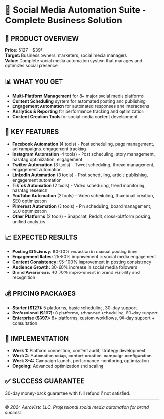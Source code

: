 # 📱 Social Media Automation Suite - Complete Business Solution

## 🎯 **PRODUCT OVERVIEW**
**Price:** $127 - $397  
**Target:** Business owners, marketers, social media managers  
**Value:** Complete social media automation system that manages and optimizes social presence  

## 📊 **WHAT YOU GET**
- **Multi-Platform Management** for 8+ major social media platforms
- **Content Scheduling** system for automated posting and publishing
- **Engagement Automation** for automated responses and interactions
- **Analytics & Reporting** for performance tracking and optimization
- **Content Creation Tools** for social media content development

## 🚀 **KEY FEATURES**
- **Facebook Automation** (4 tools) - Post scheduling, page management, ad campaigns, engagement tracking
- **Instagram Automation** (4 tools) - Post scheduling, story management, hashtag optimization, engagement
- **Twitter Automation** (3 tools) - Tweet scheduling, thread management, engagement automation
- **LinkedIn Automation** (3 tools) - Post scheduling, article publishing, engagement automation
- **TikTok Automation** (2 tools) - Video scheduling, trend monitoring, hashtag research
- **YouTube Automation** (2 tools) - Video scheduling, thumbnail creation, SEO optimization
- **Pinterest Automation** (2 tools) - Pin scheduling, board management, SEO optimization
- **Other Platforms** (2 tools) - Snapchat, Reddit, cross-platform posting, unified analytics

## 📈 **EXPECTED RESULTS**
- **Posting Efficiency:** 80-90% reduction in manual posting time
- **Engagement Rates:** 25-50% improvement in social media engagement
- **Content Consistency:** 95-100% improvement in posting consistency
- **Audience Growth:** 30-60% increase in social media followers
- **Brand Awareness:** 40-70% improvement in brand visibility and recognition

## 💰 **PRICING PACKAGES**
- **Starter ($127):** 5 platforms, basic scheduling, 30-day support
- **Professional ($197):** 8 platforms, advanced scheduling, 60-day support
- **Enterprise ($397):** 8+ platforms, custom workflows, 90-day support + consultation

## 🎯 **IMPLEMENTATION**
- **Week 1:** Platform connection, content audit, strategy development
- **Week 2:** Automation setup, content creation, campaign configuration
- **Week 3-4:** Campaign launch, performance monitoring, optimization
- **Ongoing:** Advanced optimization and scaling

## ✅ **SUCCESS GUARANTEE**
30-day money-back guarantee with full refund if not satisfied.

---
*© 2024 AeroVista LLC. Professional social media automation for brand success.*

